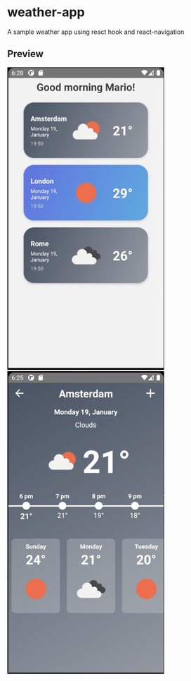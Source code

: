 # weather-app
 
A sample weather app using react hook and react-navigation

## Preview
 
![alt Screenshot 1](https://raw.githubusercontent.com/SalvM/weather-app/main/screenshots/screenshot_1.jpg)
![alt Screenshot 1](https://raw.githubusercontent.com/SalvM/weather-app/main/screenshots/screenshot_2.jpg)
